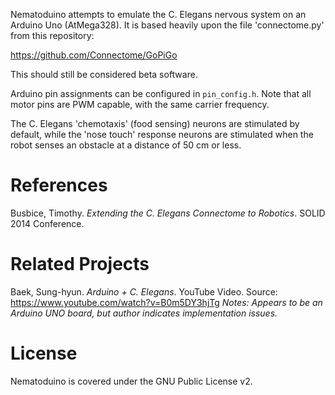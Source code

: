 Nematoduino attempts to emulate the C. Elegans nervous system
on an Arduino Uno (AtMega328). It is based heavily upon the file
'connectome.py' from this repository:

https://github.com/Connectome/GoPiGo

This should still be considered beta software.

Arduino pin assignments can be configured in `pin_config.h`. Note
that all motor pins are PWM capable, with the same carrier frequency.

The C. Elegans 'chemotaxis' (food sensing) neurons are stimulated by
default, while the 'nose touch' response neurons are stimulated when
the robot senses an obstacle at a distance of 50 cm or less.

# References

Busbice, Timothy. *Extending the C. Elegans Connectome to Robotics*. SOLID
2014 Conference.

# Related Projects

Baek, Sung-hyun. *Arduino + C. Elegans*. YouTube Video. Source: https://www.youtube.com/watch?v=B0m5DY3hjTg
*Notes: Appears to be an Arduino UNO board, but author indicates implementation issues.*

# License

Nematoduino is covered under the GNU Public License v2.
